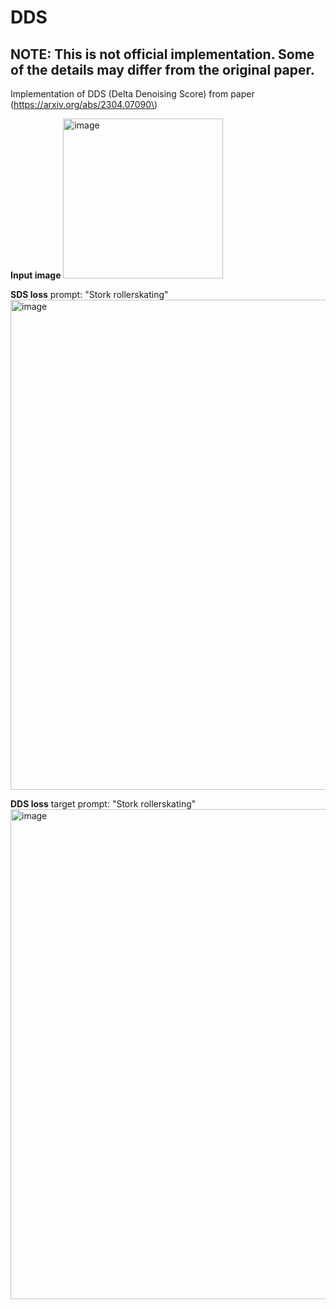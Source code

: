 # DDS

## NOTE: This is not official implementation. Some of the details may differ from the original paper. 

Implementation of DDS (Delta Denoising Score) from paper \(https://arxiv.org/abs/2304.07090\)

**Input image**
<img width="256" height="256" alt="image" src="https://user-images.githubusercontent.com/58447982/233558827-b59ba8c1-c4dd-46b3-9771-39875cbdd588.png"> 

**SDS loss**
prompt: "Stork rollerskating"
<img width="784" alt="image" src="https://user-images.githubusercontent.com/58447982/233565969-6353b142-536b-405f-a932-9676483ad38e.png">

**DDS loss**
target prompt: "Stork rollerskating"
<img width="784" alt="image" src="https://user-images.githubusercontent.com/58447982/233566142-5a0c3dac-971e-449a-bd57-5450ddd530b3.png">
